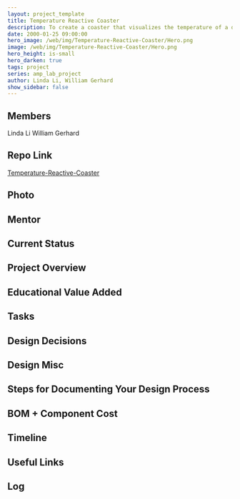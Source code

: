 ```yaml
---
layout: project_template
title: Temperature Reactive Coaster
description: To create a coaster that visualizes the temperature of a drink
date: 2000-01-25 09:00:00
hero_image: /web/img/Temperature-Reactive-Coaster/Hero.png
image: /web/img/Temperature-Reactive-Coaster/Hero.png
hero_height: is-small
hero_darken: true
tags: project
series: amp_lab_project
author: Linda Li, William Gerhard
show_sidebar: false
---
```




## Members
Linda Li
William Gerhard

## Repo Link
<a class="button is-link" href="https://github.com/Amp-Lab-at-VT/Temperature-Reactive-Coaster" >Temperature-Reactive-Coaster</a>

## Photo

## Mentor

## Current Status

## Project Overview


## Educational Value Added


## Tasks

## Design Decisions

## Design Misc

## Steps for Documenting Your Design Process

## BOM + Component Cost

## Timeline

## Useful Links

## Log
            